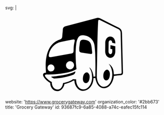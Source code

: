 svg: |
  <svg xmlns="http://www.w3.org/2000/svg" viewBox="0 0 160 90">
    <path d="M119.6 63.1c.1 1.8-.7 2.7-2.5 2.8-2.4.2-6.7.8-6.7.8-.4 4-3.2 12.2-9.8 12.4-2.7.1-5.2-1.1-6.9-4-.9-1.5-1.9-4.4-2.2-6.4l-1.9.3c-.1 7.5-5.2 12.9-11 12.8-4.8-.1-8.4-5.8-8.3-10.4H69c-2.3 1.7-6.2 2.9-8.9 3.5-.1 1.8-2.4 7.3-7.4 7.2-4.3-.1-7.1-4.2-7-8.4-2.8-1.3-7.8-6.1-7.3-8.4.2-1.1.8-1.9 3-1.9-.1-1.4-.1-1.8-.2-2.9-.2-4.4-.3-8.7.6-13 1.6-8.2 5.3-14.9 13.7-17.8 1.6-.6 2.3-1.5 2.4-3.2.1-2.3.5-4.7.6-7 .1-1.8 1-2.8 2.7-3.3L93 7.8c1.4-.4 2.7 0 3.9.6 6.1 3.1 12.1 6.2 18.2 9.1 2.5 1.2 3.4 2.9 3.5 5.5l1 40.1zm-14.5-8.8c5.2 3.5 5 8 5.3 10.8 0 0 3.8-.4 6.5-.6 1.6-.1 1.3-.9 1.3-2.5l-1-38.9c0-2.1-.8-3.3-2.7-4.2-5.8-2.8-11.5-5.7-17.3-8.5-2.5-1.2-2.7-1.1-2.9 1.9-.9 17.6-.8 35.1-1.3 52.7-.1 2.5.1 4.9.9 7.2.9 2.7 3.3 5.4 5.8 5.5 5.9.1 8.9-6.2 9-12.3.1-3.7-.9-7.8-3.6-11.1zm-19.8 3.6c2.7 1.4 4.3 7 4.3 9.5l1.9-.2c.1-7.7.4-21.8-.8-31.3-.8-5.8-5-9.8-10.8-10.5-3.3-.4-5.2.7-6.5 3.7-.6 1.4-1 2.9-1.2 4.4-.9 6.7-.8 13.4-.4 20.1.2 3.2.6 6.1.6 6.1s-2.8 2.1-9.2 3.5c-6.4 1.4-13.2 2-20 2-1 0-2.8-.1-2.9.9 0 2 5.4 6.2 7 6.7-.1 4.8 2.7 7.7 5.9 7.7 4.1.1 5.4-5.1 5.5-6.6 3.7-.7 7.5-1.9 10-3.9l3.3.1c-.1 5.2 2.5 10.2 7.3 10.2 5.2.1 8.8-6 8.9-11.6-.1-4.8-.5-7-2.9-10.8zM46.6 47.5c6.5-1.1 13.7-2.4 20.9-3.7 1.6-.3 1.9-1.5 1.9-2.8.1-3.1.2-6.1 1-9.1.7-2.3-.4-2.5-2.2-2.1-3.8.8-7.6 1.5-11.4 2.3-6.6 1.2-11.9 7.2-12.6 13.8 0 1.3.4 1.9 2.4 1.6zM65.8 60c2.2 0 4.1-2 4.1-4.2 0-2.3-1.9-4.1-4.1-4.1-2.2 0-4.1 2-4.1 4.2s1.9 4.1 4.1 4.1zM50 59c.1-2.2-1.5-4-3.5-4-2.1 0-3.3 1.3-3.5 3.4-.2 1.9 1.5 3.8 3.4 3.7 2.2 0 3.3-1.3 3.6-3.1z"/>
    <path d="M99.6 66.3c.1-2 .6-4.4 2.7-5.7.9-.5 1.8-.4 2.5.3 1.7 1.7 1.7 3.8 1.3 6.1-.4 2.5-1.8 4.4-3.8 4.2-2-.3-2.8-2.9-2.7-4.9zM75.1 38.4c.2-1.8.5-3.6.7-5.4.3-2.5 1.8-3.3 4.2-3.1 5.1.5 7.1 2.3 7.7 7.5l.6 5.1c.2 1.4-.4 2.1-1.8 1.8-3-.5-6.1-.9-9.1-1.4-3.1-.5-2-2.9-2.3-4.5zM78.9 69.1c.1-2 .5-4.4 2.6-5.7.9-.5 2-.5 2.8.3 1.7 1.7 1.6 3.8 1.2 6.1-.4 2.5-1.8 4.4-3.8 4.1-2.2-.2-3-2.7-2.8-4.8zM71.2 62.1c0 1.8-.8 2.7-2 3.3-5.7 2.3-13.2 3.6-19.3 3.9-.4 0-2.6-1-3.3-1.8 1.5-.2 3.6-.4 4.8-.5 6.4-.9 13.4-1.7 19.8-4.9zM106.9 35.4l4.9 1.1v5.1c0 3-1.4 6.8-5.2 6.7-3.2-.1-5.1-3.3-5.1-6.6l.1-8.6c0-3.2 1.9-6.5 5.2-6.4 3.6.1 5.2 3.9 5 7l-3.2-.8c.1-1-.4-2.4-1.8-2.4-1.5 0-1.8 1.7-1.8 2.7l-.1 8.6c0 1.1.6 2.7 2 2.7 1.3 0 1.8-1.6 1.8-2.6v-2.4l-1.9-.4.1-3.7z"/>
  </svg>
website: 'https://www.grocerygateway.com'
organization_color: '#2bb673'
title: 'Grocery Gateway'
id: 93687fc9-6a85-4088-a74c-eafec15fc114
